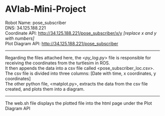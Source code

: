 # AVlab-Mini-Project

Robot Name: pose_subscriber<br>
DNS: 34.125.188.221<br>
Coordinate API: http://34.125.188.221/pose_subscriber/x/y <i>[replace x and y with numbers]</i><br>
Plot Diagram API: http://34.125.188.221/pose_subscriber<br><hr>
Regarding the files attached here, the <<i>py_log.py</i>> file is responsible for receiving the coordinates from the turtlesim in ROS. <br>
It then appends the data into a csv file called <pose_subscriber_loc.csv>.<br> 
The csv file is divided into three columns: [Date with time, x coordinates, y coordinates]<br>
The other python file, <matplot.py>, extracts the data from the csv file created, and plots them into a diagram.<hr>

The web.sh file displays the plotted file into the html page under the Plot Diagram API 
